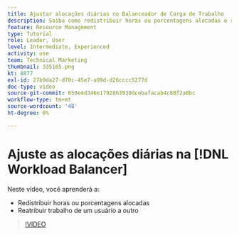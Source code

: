 ```yaml
---
title: Ajustar alocações diárias no Balanceador de Carga de Trabalho
description: Saiba como redistribuir horas ou porcentagens alocadas e reatribuir o trabalho de um usuário para outro.
feature: Resource Management
type: Tutorial
role: Leader, User
level: Intermediate, Experienced
activity: use
team: Technical Marketing
thumbnail: 335165.png
kt: 8877
exl-id: 27b9da27-d70c-45e7-a99d-d26cccc5277d
doc-type: video
source-git-commit: 650e4d346e1792863930dcebafacab4c88f2a8bc
workflow-type: tm+mt
source-wordcount: '48'
ht-degree: 0%

---
```


# Ajuste as alocações diárias na [!DNL Workload Balancer]

Neste vídeo, você aprenderá a:

* Redistribuir horas ou porcentagens alocadas
* Reatribuir trabalho de um usuário a outro


>[!VIDEO](https://video.tv.adobe.com/v/335165/?quality=12&learn=on)
